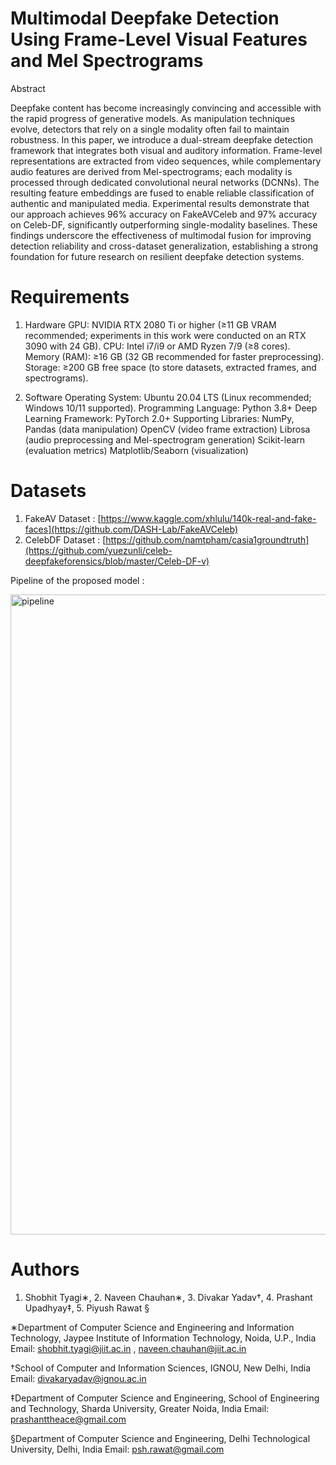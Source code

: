 # Multimodal Deepfake Detection Using Frame-Level Visual Features and Mel Spectrograms

Abstract

Deepfake content has become increasingly convincing and accessible with the rapid progress of generative models. As manipulation techniques evolve, detectors that rely on a single modality often fail to maintain robustness. In this paper, we introduce a dual-stream deepfake detection framework that integrates both visual and auditory information. Frame-level representations are extracted from video sequences, while complementary audio features are derived from Mel-spectrograms; each modality is processed through dedicated convolutional neural networks (DCNNs). The resulting feature embeddings are fused to enable reliable classification of authentic and manipulated media. Experimental results demonstrate that our approach achieves 96% accuracy on FakeAVCeleb and 97% accuracy on Celeb-DF, significantly outperforming single-modality baselines. These findings underscore the effectiveness of multimodal fusion for improving detection reliability and cross-dataset generalization, establishing a strong foundation for future research on resilient deepfake detection systems.

 # Requirements
 
1. Hardware
GPU: NVIDIA RTX 2080 Ti or higher (≥11 GB VRAM recommended; experiments in this work were conducted on an RTX 3090 with 24 GB).
CPU: Intel i7/i9 or AMD Ryzen 7/9 (≥8 cores).
Memory (RAM): ≥16 GB (32 GB recommended for faster preprocessing).
Storage: ≥200 GB free space (to store datasets, extracted frames, and spectrograms).

2. Software
Operating System: Ubuntu 20.04 LTS (Linux recommended; Windows 10/11 supported).
Programming Language: Python 3.8+
Deep Learning Framework: PyTorch 2.0+
Supporting Libraries:
NumPy, Pandas (data manipulation)
OpenCV (video frame extraction)
Librosa (audio preprocessing and Mel-spectrogram generation)
Scikit-learn (evaluation metrics)
Matplotlib/Seaborn (visualization)

# Datasets

1) FakeAV Dataset : [https://www.kaggle.com/xhlulu/140k-real-and-fake-faces](https://github.com/DASH-Lab/FakeAVCeleb)
2) CelebDF Dataset : [https://github.com/namtpham/casia1groundtruth](https://github.com/yuezunli/celeb-deepfakeforensics/blob/master/Celeb-DF-v)

Pipeline of the proposed model : 

<img width="1536" height="1024" alt="pipeline" src="https://github.com/user-attachments/assets/fbf80b12-c7a0-4b8f-ace0-e32711b4d588" />


# Authors
1. Shobhit Tyagi∗, 2. Naveen Chauhan∗, 3. Divakar Yadav†, 4. Prashant Upadhyay‡, 5. Piyush Rawat §

∗Department of Computer Science and Engineering and Information Technology, Jaypee Institute of Information Technology, Noida, U.P., India 
Email: shobhit.tyagi@jiit.ac.in , naveen.chauhan@jiit.ac.in

†School of Computer and Information Sciences, IGNOU, New Delhi, India Email: divakaryadav@ignou.ac.in

‡Department of Computer Science and Engineering, School of Engineering and Technology, Sharda University, Greater Noida, India Email: prashanttheace@gmail.com

§Department of Computer Science and Engineering, Delhi Technological University, Delhi, India Email: psh.rawat@gmail.com

